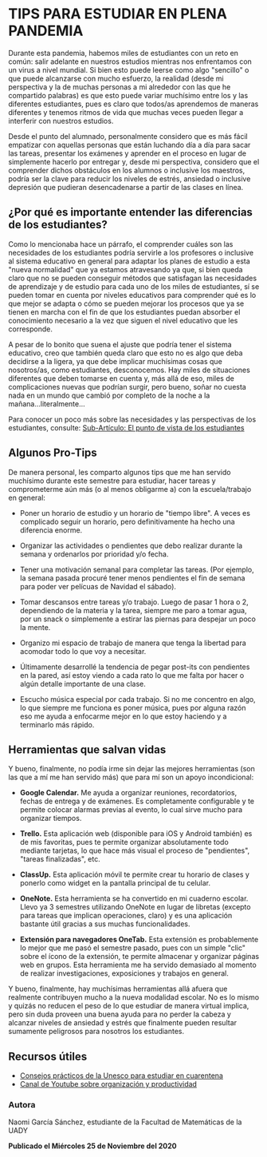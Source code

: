 # TIPS PARA ESTUDIAR EN PLENA PANDEMIA

Durante esta pandemia, habemos miles de estudiantes con un reto en común: salir adelante en nuestros estudios mientras nos enfrentamos con un virus a nivel mundial. Si bien esto puede leerse como algo "sencillo" o que puede alcanzarse con mucho esfuerzo, la realidad (desde mi perspectiva y la de muchas personas a mi alrededor con las que he compartido palabras) es que esto puede variar muchísimo entre los y las diferentes estudiantes, pues es claro que todos/as aprendemos de maneras diferentes y tenemos ritmos de vida que muchas veces pueden llegar a interferir con nuestros estudios.

Desde el punto del alumnado, personalmente considero que es más fácil empatizar con aquellas personas que están luchando día a día para sacar las tareas, presentar los exámenes y aprender en el proceso en lugar de simplemente hacerlo por entregar y, desde mi perspectiva, considero que el comprender dichos obstáculos en los alumnos o inclusive los maestros, podría ser la clave para reducir los niveles de estrés, ansiedad o inclusive depresión que pudieran desencadenarse a partir de las clases en línea.

## ¿Por qué es importante entender las diferencias de los estudiantes?

Como lo mencionaba hace un párrafo, el comprender cuáles son las necesidades de los estudiantes podría servirle a los profesores o inclusive al sistema educativo en general para adaptar los planes de estudio a esta "nueva normalidad" que ya estamos atravesando ya que, si bien queda claro que no se pueden conseguir métodos que satisfagan las necesidades de aprendizaje y de estudio para cada uno de los miles de estudiantes, sí se pueden tomar en cuenta por niveles educativos para comprender qué es lo que mejor se adapta o cómo se pueden mejorar los procesos que ya se tienen en marcha con el fin de que los estudiantes puedan absorber el conocimiento necesario a la vez que siguen el nivel educativo que les corresponde.

A pesar de lo bonito que suena el ajuste que podría tener el sistema educativo, creo que también queda claro que esto no es algo que deba decidirse a la ligera, ya que debe implicar muchísimas cosas que nosotros/as, como estudiantes, desconocemos. Hay miles de situaciones diferentes que deben tomarse en cuenta y, más allá de eso, miles de complicaciones nuevas que podrían surgir, pero bueno, soñar no cuesta nada en un mundo que cambió por completo de la noche a la mañana...literalmente...

Para conocer un poco más sobre las necesidades y las perspectivas de los estudiantes, consulte: [Sub-Artículo: El punto de vista de los estudiantes](https://github.com/GreenNugget/practicas_profesionales/blob/master/tecnolog%C3%ADa%20y%20covid.md)

## Algunos Pro-Tips

De manera personal, les comparto algunos tips que me han servido muchísimo durante este semestre para estudiar, hacer tareas y comprometerme aún más (o al menos obligarme a) con la escuela/trabajo en general:

- Poner un horario de estudio y un horario de "tiempo libre". A veces es complicado seguir un horario, pero definitivamente ha hecho una diferencia enorme.

- Organizar las actividades o pendientes que debo realizar durante la semana y ordenarlos por prioridad y/o fecha.

- Tener una motivación semanal para completar las tareas. (Por ejemplo, la semana pasada procuré tener menos pendientes el fin de semana para poder ver pelícuas de Navidad el sábado).

- Tomar descansos entre tareas y/o trabajo. Luego de pasar 1 hora o 2, dependiendo de la materia y la tarea, siempre me paro a tomar agua, por un snack o simplemente a estirar las piernas para despejar un poco la mente.

- Organizo mi espacio de trabajo de manera que tenga la libertad para acomodar todo lo que voy a necesitar.

- Últimamente desarrollé la tendencia de pegar post-its con pendientes en la pared, así estoy viendo a cada rato lo que me falta por hacer o algún detalle importante de una clase.

-  Escucho música especial por cada trabajo. Si no me concentro en algo, lo que siempre me funciona es poner música, pues por alguna razón eso me ayuda a enfocarme mejor en lo que estoy haciendo y a terminarlo más rápido.

## Herramientas que salvan vidas

Y bueno, finalmente, no podía irme sin dejar las mejores herramientas (son las que a mí me han servido más) que para mí son un apoyo incondicional:

- **Google Calendar.** Me ayuda a organizar reuniones, recordatorios, fechas de entrega y de exámenes. Es completamente configurable y te permite colocar alarmas previas al evento, lo cual sirve mucho para organizar tiempos.

- **Trello.** Esta aplicación web (disponible para iOS y Android también) es de mis favoritas, pues te permite organizar absolutamente todo mediante tarjetas, lo que hace más visual el proceso de "pendientes", "tareas finalizadas", etc.

- **ClassUp.** Esta aplicación móvil te permite crear tu horario de clases y ponerlo como widget en la pantalla principal de tu celular.

- **OneNote.** Esta herramienta se ha convertido en mi cuaderno escolar. Llevo ya 3 semestres utilizando OneNote en lugar de libretas (excepto para tareas que implican operaciones, claro) y es una aplicación bastante útil gracias a sus muchas funcionalidades.

- **Extensión para navegadores OneTab.** Esta extensión es probablemente lo mejor que me pasó el semestre pasado, pues con un simple "clic" sobre el ícono de la extensión, te permite almacenar y organizar páginas web en grupos. Esta herramienta me ha servido demasiado al momento de realizar investigaciones, exposiciones y trabajos en general.

Y bueno, finalmente, hay muchísimas herramientas allá afuera que realmente contribuyen mucho a la nueva modalidad escolar. No es lo mismo y quizás no reducen el peso de lo que estudiar de manera virtual implica, pero sin duda proveen una buena ayuda para no perder la cabeza y alcanzar niveles de ansiedad y estrés que finalmente pueden resultar sumamente peligrosos para nosotros los estudiantes.

## Recursos útiles

- [Consejos prácticos de la Unesco para estudiar en cuarentena](https://www.bbc.com/mundo/noticias-53385733)
- [Canal de Youtube sobre organización y productividad](https://www.youtube.com/c/Thomasfrank/videos)

### Autora

Naomi García Sánchez, estudiante de la Facultad de Matemáticas de la UADY

**Publicado el Miércoles 25 de Noviembre del 2020**